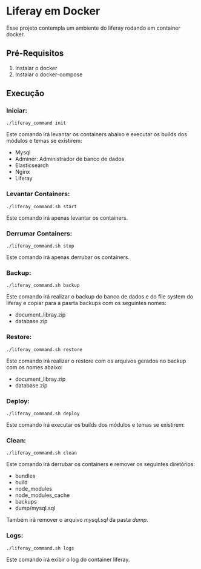 
# Liferay em Docker

Esse projeto contempla um ambiente do liferay rodando em container docker.

## Pré-Requisitos

1.  Instalar o docker
2.  Instalar o docker-compose

## Execução

### Iniciar:

`./liferay_command init`

Este comando irá levantar os containers abaixo e executar os builds dos módulos e temas se existirem:
- Mysql
- Adminer: Administrador de banco de dados
- Elasticsearch
- Nginx
- Liferay

### Levantar  Containers:

`./liferay_command.sh start`

Este comando irá apenas levantar os containers.

### Derrumar  Containers:

`./liferay_command.sh stop`

Este comando irá apenas derrubar os containers.

###  Backup:

`./liferay_command.sh backup`

Este comando irá realizar o backup do banco de dados e do file system do liferay e copiar para a pasrta backups com os seguintes nomes:
- document_libray.zip
- database.zip

###  Restore:

`./liferay_command.sh restore`

Este comando irá realizar o restore com os arquivos gerados no backup com os nomes abaixo:
- document_libray.zip
- database.zip

###  Deploy:

`./liferay_command.sh deploy`

Este comando irá executar os builds dos módulos e temas se existirem:

###  Clean:

`./liferay_command.sh clean`

Este comando irá derrubar os containers e remover os seguintes diretórios:
- bundles
- build
- node_modules
- node_modules_cache
- backups
- dump/mysql.sql

Também irã remover o arquivo *mysql.sql* da pasta *dump*.

###  Logs:

`./liferay_command.sh logs`

Este comando irá exibir o log do container liferay.
